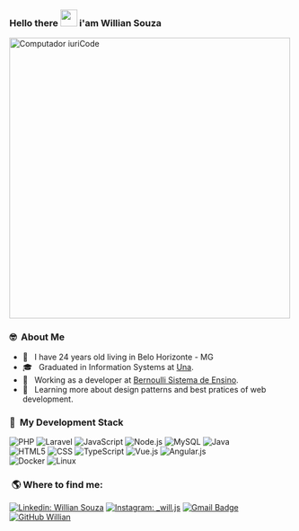 

### Hello there <img src="https://raw.githubusercontent.com/iampavangandhi/iampavangandhi/master/gifs/Hi.gif" width="30px"> i'am Willian Souza 
<img src="https://camo.githubusercontent.com/4c8d92806e3c2322a2c390ffa0019c1d6f78a4d82108aa6946863ae362a763c8/68747470733a2f2f69322e77702e636f6d2f616c6c68746163636573732e696e666f2f77702d636f6e74656e742f75706c6f6164732f323031382f30332f70726f6772616d6d696e672e6769663f6669743d313238312532433731362673736c3d31" min-width="400px" max-width="500px" width="500px" align="center" alt="Computador iuriCode">

<p align="left"> 
  
  <h3>🤓 &nbsp;About Me</h3>

- 🤔 &nbsp; I have 24 years old living in Belo Horizonte - MG 
- 🎓 &nbsp; Graduated in Information Systems at <a href="https://www.una.br/">Una</a>.
- 💼 &nbsp; Working as a developer at <a href="https://sistema.bernoulli.com.br/spotb">Bernoulli Sistema de Ensino</a>.
- 🌱 &nbsp; Learning more about design patterns and best pratices of web development.


</p>

<p align="left">
    <h3> 🚀 &nbsp;My Development Stack </h3>
</p>

  ![PHP](https://img.shields.io/badge/-php-333333?style=flat&logo=php&logoColor=007396)
  ![Laravel](https://img.shields.io/badge/-laravel-333333?style=flat&logo=laravel&logoColor=007396)
  ![JavaScript](https://img.shields.io/badge/-JavaScript-333333?style=flat&logo=javascript)
  ![Node.js](https://img.shields.io/badge/-Node.js-333333?style=flat&logo=node.js)
  ![MySQL](https://img.shields.io/badge/-MySQL-333333?style=flat&logo=mysql)
  ![Java](https://img.shields.io/badge/-java-333333?style=flat&logo=java)
  <br/> 
  ![HTML5](https://img.shields.io/badge/-HTML5-333333?style=flat&logo=HTML5)
  ![CSS](https://img.shields.io/badge/-CSS-333333?style=flat&logo=CSS3&logoColor=1572B6)
  ![TypeScript](https://img.shields.io/badge/-TypeScript-333333?style=flat&logo=typescript)
  ![Vue.js](https://img.shields.io/badge/-Vue.js-333333?style=flat&logo=Vue.js)
  ![Angular.js](https://img.shields.io/badge/-angular-333333?style=flat&logo=angular)
  <br/>
  ![Docker](https://img.shields.io/badge/-docker-333333?style=flat&logo=docker)
  ![Linux](https://img.shields.io/badge/-linux-333333?style=flat&logo=linux)

<p align="left">
  <h3>&nbsp;🌎 Where to find me:</h3>
</p>

[![Linkedin: Willian Souza](https://img.shields.io/badge/-WillianSouza-blue?style=flat-square&logo=Linkedin&logoColor=white&link=https://www.linkedin.com/in/willian-jorge/)](https://www.linkedin.com/in/willian-jorge/)
[![Instagram: _will.js](https://img.shields.io/badge/-@_will.js-blue?style=flat-square&logo=Instagram&logoColor=white&link=https://instagram.com/_will.js/)](https://www.instagram.com/_will.js/)
[![Gmail Badge](https://img.shields.io/badge/-contato.willsouza@gmail.com-006bed?style=flat-square&logo=Gmail&logoColor=white&link=mailto:contato.willsouza@gmail.com)](mailto:contato.willsouza@gmail.com)
[![GitHub Willian]( https://img.shields.io/github/followers/souzaWill?label=follow&style=social)](https://github.com/souzaWill)
